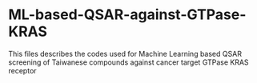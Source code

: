 # ML-based-QSAR-against-GTPase-KRAS

This files describes the codes used for Machine Learning based QSAR screening of Taiwanese compounds against cancer target GTPase KRAS receptor
